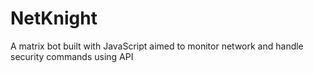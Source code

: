 # NetKnight
A matrix bot built with JavaScript aimed to monitor network and handle security commands using API
